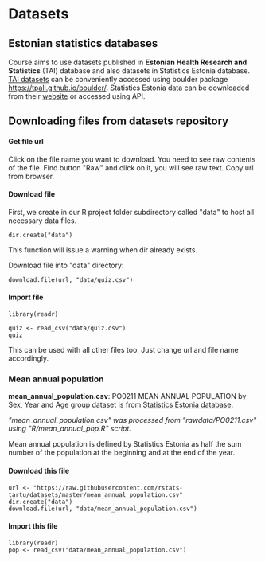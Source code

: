 # Datasets

## Estonian statistics databases
Course aims to use datasets published in **Estonian Health Research and Statistics** (TAI) database and also datasets in Statistics Estonia database. [TAI datasets](http://pxweb.tai.ee/PXWeb2015/index_en.html) can be conveniently accessed using boulder package https://tpall.github.io/boulder/. Statistics Estonia data can be downloaded from their [website](http://andmebaas.stat.ee/?lang=et) or accessed using API.

## Downloading files from datasets repository

#### Get file url
Click on the file name you want to download. 
You need to see raw contents of the file. 
Find button "Raw" and click on it, you will see raw text.
Copy url from browser.

#### Download file 
First, we create in our R project folder subdirectory called "data" to host all necessary data files. 

```
dir.create("data")
```

This function will issue a warning when dir already exists.

Download file into "data" directory:
``` 
download.file(url, "data/quiz.csv")
```

#### Import file
```
library(readr)

quiz <- read_csv("data/quiz.csv")
quiz
```
This can be used with all other files too. 
Just change url and file name accordingly.

### Mean annual population

**mean_annual_population.csv**: PO0211 MEAN ANNUAL POPULATION by Sex, Year and Age group dataset is from [Statistics Estonia database](http://pub.stat.ee/px-web.2001/Dialog/varval.asp?ma=PO0211&ti=MEAN+ANNUAL+POPULATION+BY+SEX+AND+AGE+GROUP&path=../I_Databas/Population/01Population_indicators_and_composition/04Population_figure_and_composition/&lang=1).

*"mean_annual_population.csv" was processed from "rawdata/PO0211.csv" using "R/mean_annual_pop.R" script.*

Mean annual population is defined by Statistics Estonia as half the sum number of the population at the beginning and at the end of the year.

#### Download this file

```
url <- "https://raw.githubusercontent.com/rstats-tartu/datasets/master/mean_annual_population.csv"
dir.create("data")
download.file(url, "data/mean_annual_population.csv")
```

#### Import this file
```
library(readr)
pop <- read_csv("data/mean_annual_population.csv")
```

